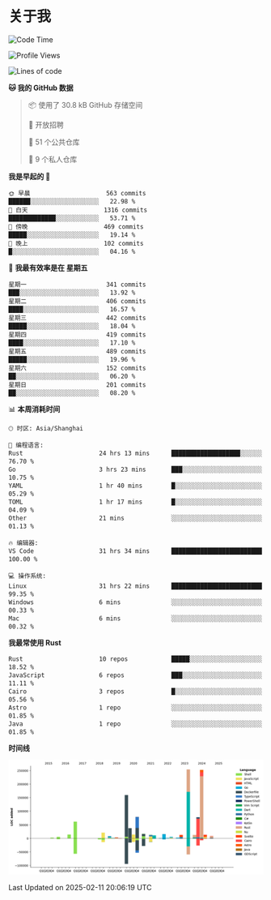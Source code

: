 # 关于我

<!--START_SECTION:waka-->
![Code Time](http://img.shields.io/badge/Code%20Time-3%2C449%20hrs%2017%20mins-blue)

![Profile Views](http://img.shields.io/badge/%E4%B8%AA%E4%BA%BA%E8%B5%84%E6%96%99%E8%A7%82%E7%9C%8B%E6%AC%A1%E6%95%B0-0-blue)

![Lines of code](https://img.shields.io/badge/%E4%BB%8E%E3%80%8CHello%20World%E3%80%8D%E8%B5%B7%E6%88%91%E5%B7%B2%E7%BB%8F%E5%86%99%E4%BA%86-1.1%20million%20%E8%A1%8C%E4%BB%A3%E7%A0%81-blue)

**🐱 我的 GitHub 数据** 

> 📦  使用了 30.8 kB GitHub 存储空间 
 > 
> 💼 开放招聘
 > 
> 📜 51 个公共仓库 
 > 
> 🔑 9 个私人仓库 
 > 
**我是早起的 🐤** 

```text
🌞 早晨                     563 commits         ██████░░░░░░░░░░░░░░░░░░░   22.98 % 
🌆 白天                     1316 commits        █████████████░░░░░░░░░░░░   53.71 % 
🌃 傍晚                     469 commits         █████░░░░░░░░░░░░░░░░░░░░   19.14 % 
🌙 晚上                     102 commits         █░░░░░░░░░░░░░░░░░░░░░░░░   04.16 % 
```
📅 **我最有效率是在 星期五** 

```text
星期一                      341 commits         ███░░░░░░░░░░░░░░░░░░░░░░   13.92 % 
星期二                      406 commits         ████░░░░░░░░░░░░░░░░░░░░░   16.57 % 
星期三                      442 commits         █████░░░░░░░░░░░░░░░░░░░░   18.04 % 
星期四                      419 commits         ████░░░░░░░░░░░░░░░░░░░░░   17.10 % 
星期五                      489 commits         █████░░░░░░░░░░░░░░░░░░░░   19.96 % 
星期六                      152 commits         ██░░░░░░░░░░░░░░░░░░░░░░░   06.20 % 
星期日                      201 commits         ██░░░░░░░░░░░░░░░░░░░░░░░   08.20 % 
```


📊 **本周消耗时间** 

```text
🕑︎ 时区: Asia/Shanghai

💬 编程语言: 
Rust                     24 hrs 13 mins      ███████████████████░░░░░░   76.70 % 
Go                       3 hrs 23 mins       ███░░░░░░░░░░░░░░░░░░░░░░   10.75 % 
YAML                     1 hr 40 mins        █░░░░░░░░░░░░░░░░░░░░░░░░   05.29 % 
TOML                     1 hr 17 mins        █░░░░░░░░░░░░░░░░░░░░░░░░   04.09 % 
Other                    21 mins             ░░░░░░░░░░░░░░░░░░░░░░░░░   01.13 % 

🔥 编辑器: 
VS Code                  31 hrs 34 mins      █████████████████████████   100.00 % 

💻 操作系统: 
Linux                    31 hrs 22 mins      █████████████████████████   99.35 % 
Windows                  6 mins              ░░░░░░░░░░░░░░░░░░░░░░░░░   00.33 % 
Mac                      6 mins              ░░░░░░░░░░░░░░░░░░░░░░░░░   00.32 % 
```

**我最常使用 Rust** 

```text
Rust                     10 repos            █████░░░░░░░░░░░░░░░░░░░░   18.52 % 
JavaScript               6 repos             ███░░░░░░░░░░░░░░░░░░░░░░   11.11 % 
Cairo                    3 repos             █░░░░░░░░░░░░░░░░░░░░░░░░   05.56 % 
Astro                    1 repo              ░░░░░░░░░░░░░░░░░░░░░░░░░   01.85 % 
Java                     1 repo              ░░░░░░░░░░░░░░░░░░░░░░░░░   01.85 % 
```



**时间线**

![Lines of Code chart](https://raw.githubusercontent.com/catusax/catusax/master/assets/bar_graph.png)


 Last Updated on 2025-02-11 20:06:19 UTC
<!--END_SECTION:waka-->
